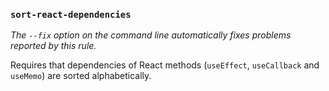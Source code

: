 ### `sort-react-dependencies`

_The `--fix` option on the command line automatically fixes problems reported by this rule._

Requires that dependencies of React methods (`useEffect`, `useCallback` and `useMemo`) are sorted alphabetically.

<!-- assertions sortReactDependencies -->